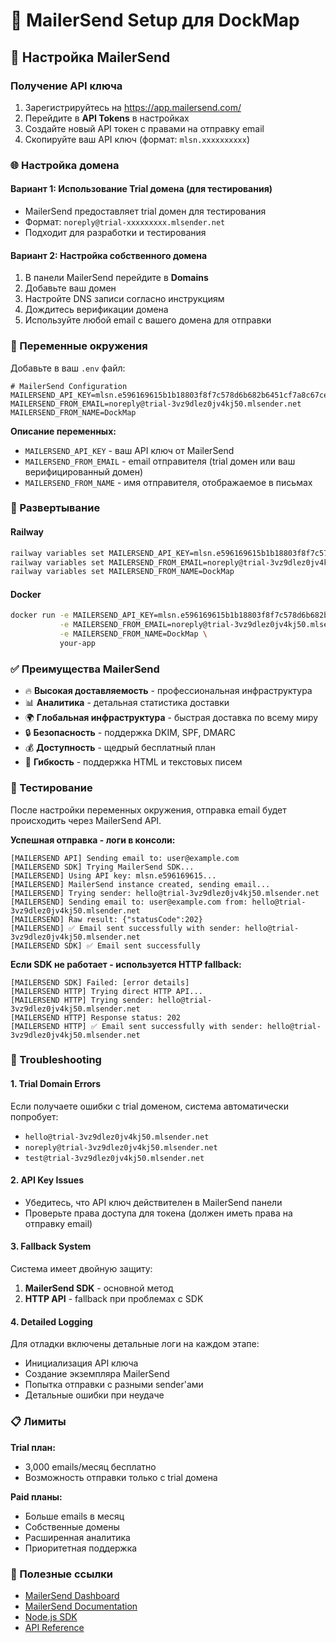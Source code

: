 # 📧 MailerSend Setup для DockMap

## 🔧 Настройка MailerSend

### Получение API ключа

1. Зарегистрируйтесь на https://app.mailersend.com/
2. Перейдите в **API Tokens** в настройках
3. Создайте новый API токен с правами на отправку email
4. Скопируйте ваш API ключ (формат: `mlsn.xxxxxxxxxx`)

### 🌐 Настройка домена

#### Вариант 1: Использование Trial домена (для тестирования)

- MailerSend предоставляет trial домен для тестирования
- Формат: `noreply@trial-xxxxxxxxx.mlsender.net`
- Подходит для разработки и тестирования

#### Вариант 2: Настройка собственного домена

1. В панели MailerSend перейдите в **Domains**
2. Добавьте ваш домен
3. Настройте DNS записи согласно инструкциям
4. Дождитесь верификации домена
5. Используйте любой email с вашего домена для отправки

### 🔐 Переменные окружения

Добавьте в ваш `.env` файл:

```env
# MailerSend Configuration
MAILERSEND_API_KEY=mlsn.e596169615b1b18803f8f7c578d6b682b6451cf7a8c67cec6c69912951d4f0c9
MAILERSEND_FROM_EMAIL=noreply@trial-3vz9dlez0jv4kj50.mlsender.net
MAILERSEND_FROM_NAME=DockMap
```

**Описание переменных:**

- `MAILERSEND_API_KEY` - ваш API ключ от MailerSend
- `MAILERSEND_FROM_EMAIL` - email отправителя (trial домен или ваш верифицированный домен)
- `MAILERSEND_FROM_NAME` - имя отправителя, отображаемое в письмах

### 🚀 Развертывание

#### Railway

```bash
railway variables set MAILERSEND_API_KEY=mlsn.e596169615b1b18803f8f7c578d6b682b6451cf7a8c67cec6c69912951d4f0c9
railway variables set MAILERSEND_FROM_EMAIL=noreply@trial-3vz9dlez0jv4kj50.mlsender.net
railway variables set MAILERSEND_FROM_NAME=DockMap
```

#### Docker

```bash
docker run -e MAILERSEND_API_KEY=mlsn.e596169615b1b18803f8f7c578d6b682b6451cf7a8c67cec6c69912951d4f0c9 \
           -e MAILERSEND_FROM_EMAIL=noreply@trial-3vz9dlez0jv4kj50.mlsender.net \
           -e MAILERSEND_FROM_NAME=DockMap \
           your-app
```

### ✅ Преимущества MailerSend

- 🔥 **Высокая доставляемость** - профессиональная инфраструктура
- 📊 **Аналитика** - детальная статистика доставки
- 🌍 **Глобальная инфраструктура** - быстрая доставка по всему миру
- 🔒 **Безопасность** - поддержка DKIM, SPF, DMARC
- 💰 **Доступность** - щедрый бесплатный план
- 📧 **Гибкость** - поддержка HTML и текстовых писем

### 🧪 Тестирование

После настройки переменных окружения, отправка email будет происходить через MailerSend API.

**Успешная отправка - логи в консоли:**

```
[MAILERSEND API] Sending email to: user@example.com
[MAILERSEND SDK] Trying MailerSend SDK...
[MAILERSEND] Using API key: mlsn.e596169615...
[MAILERSEND] MailerSend instance created, sending email...
[MAILERSEND] Trying sender: hello@trial-3vz9dlez0jv4kj50.mlsender.net
[MAILERSEND] Sending email to: user@example.com from: hello@trial-3vz9dlez0jv4kj50.mlsender.net
[MAILERSEND] Raw result: {"statusCode":202}
[MAILERSEND] ✅ Email sent successfully with sender: hello@trial-3vz9dlez0jv4kj50.mlsender.net
[MAILERSEND SDK] ✅ Email sent successfully
```

**Если SDK не работает - используется HTTP fallback:**

```
[MAILERSEND SDK] Failed: [error details]
[MAILERSEND HTTP] Trying direct HTTP API...
[MAILERSEND HTTP] Trying sender: hello@trial-3vz9dlez0jv4kj50.mlsender.net
[MAILERSEND HTTP] Response status: 202
[MAILERSEND HTTP] ✅ Email sent successfully with sender: hello@trial-3vz9dlez0jv4kj50.mlsender.net
```

### 🔧 Troubleshooting

#### 1. Trial Domain Errors

Если получаете ошибки с trial доменом, система автоматически попробует:

- `hello@trial-3vz9dlez0jv4kj50.mlsender.net`
- `noreply@trial-3vz9dlez0jv4kj50.mlsender.net`
- `test@trial-3vz9dlez0jv4kj50.mlsender.net`

#### 2. API Key Issues

- Убедитесь, что API ключ действителен в MailerSend панели
- Проверьте права доступа для токена (должен иметь права на отправку email)

#### 3. Fallback System

Система имеет двойную защиту:

1. **MailerSend SDK** - основной метод
2. **HTTP API** - fallback при проблемах с SDK

#### 4. Detailed Logging

Для отладки включены детальные логи на каждом этапе:

- Инициализация API ключа
- Создание экземпляра MailerSend
- Попытка отправки с разными sender'ами
- Детальные ошибки при неудаче

### 📋 Лимиты

**Trial план:**

- 3,000 emails/месяц бесплатно
- Возможность отправки только с trial домена

**Paid планы:**

- Больше emails в месяц
- Собственные домены
- Расширенная аналитика
- Приоритетная поддержка

### 🔗 Полезные ссылки

- [MailerSend Dashboard](https://app.mailersend.com/)
- [MailerSend Documentation](https://developers.mailersend.com/)
- [Node.js SDK](https://github.com/mailersend/mailersend-nodejs)
- [API Reference](https://developers.mailersend.com/api/v1/emails.html)
